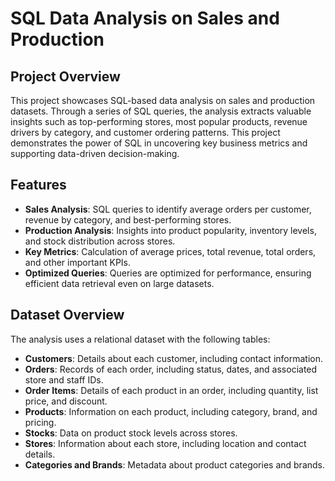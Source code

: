 # SQL Data Analysis on Sales and Production

## Project Overview
This project showcases SQL-based data analysis on sales and production datasets. Through a series of SQL queries, the analysis extracts valuable insights such as top-performing stores, most popular products, revenue drivers by category, and customer ordering patterns. This project demonstrates the power of SQL in uncovering key business metrics and supporting data-driven decision-making.

## Features
- **Sales Analysis**: SQL queries to identify average orders per customer, revenue by category, and best-performing stores.
- **Production Analysis**: Insights into product popularity, inventory levels, and stock distribution across stores.
- **Key Metrics**: Calculation of average prices, total revenue, total orders, and other important KPIs.
- **Optimized Queries**: Queries are optimized for performance, ensuring efficient data retrieval even on large datasets.

## Dataset Overview
The analysis uses a relational dataset with the following tables:
- **Customers**: Details about each customer, including contact information.
- **Orders**: Records of each order, including status, dates, and associated store and staff IDs.
- **Order Items**: Details of each product in an order, including quantity, list price, and discount.
- **Products**: Information on each product, including category, brand, and pricing.
- **Stocks**: Data on product stock levels across stores.
- **Stores**: Information about each store, including location and contact details.
- **Categories and Brands**: Metadata about product categories and brands.
